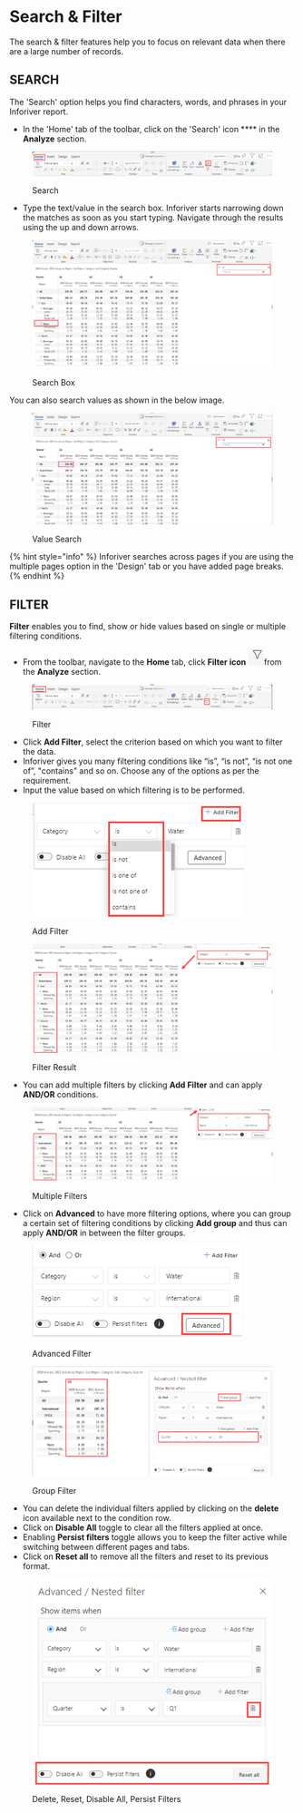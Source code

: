 # Search & Filter

The search & filter features help you to focus on relevant data when there are a large number of records.

## SEARCH

The 'Search' option helps you find characters, words, and phrases in your Inforiver report.

* In the 'Home' tab of the toolbar, click on the 'Search' icon **** in the **Analyze** section.

<figure><img src="../../../.gitbook/assets/Search (1).png" alt=""><figcaption><p>Search</p></figcaption></figure>

* Type the text/value in the search box. Inforiver starts narrowing down the matches as soon as you start typing. Navigate through the results using the up and down arrows.

<figure><img src="../../../.gitbook/assets/Searchbox (1).png" alt=""><figcaption><p>Search Box</p></figcaption></figure>

You can also search values as shown in the below image.

<figure><img src="../../../.gitbook/assets/ValueSearch.png" alt=""><figcaption><p>Value Search</p></figcaption></figure>

{% hint style="info" %}
Inforiver searches across pages if you are using the multiple pages option in the 'Design' tab or you have added page breaks.&#x20;
{% endhint %}

## FILTER

**Filter** enables you to find, show or hide values based on single or multiple filtering conditions.

* From the toolbar, navigate to the **Home** tab, click **Filter icon** ![](<../../../.gitbook/assets/image (3).png>)from the **Analyze** section.

<figure><img src="../../../.gitbook/assets/Dashboard.png" alt=""><figcaption><p>Filter</p></figcaption></figure>

* Click **Add Filter**, select the criterion based on which you want to filter the data.
* Inforiver gives you many filtering conditions like “is”, “is not”, “is not one of”, "contains" and so on. Choose any of the options as per the requirement.
* Input the value based on which filtering is to be performed.

<figure><img src="../../../.gitbook/assets/Condition (1).png" alt=""><figcaption><p>Add Filter</p></figcaption></figure>

<figure><img src="../../../.gitbook/assets/FiterCondition Applied.png" alt=""><figcaption><p>Filter Result</p></figcaption></figure>

* You can add multiple filters by clicking **Add Filter** and can apply **AND/OR** conditions.

<figure><img src="../../../.gitbook/assets/Filterwith And OR.png" alt=""><figcaption><p>Multiple Filters</p></figcaption></figure>

* Click on **Advanced** to have more filtering options, where you can group a certain set of filtering conditions by clicking **Add group** and thus can apply **AND/OR** in between the filter groups.

<figure><img src="../../../.gitbook/assets/Advanced.png" alt=""><figcaption><p>Advanced Filter</p></figcaption></figure>

<figure><img src="../../../.gitbook/assets/GroupFilter.png" alt=""><figcaption><p>Group Filter</p></figcaption></figure>

* You can delete the individual filters applied by clicking on the **delete** icon available next to the condition row.
* Click on **Disable All** toggle to clear all the filters applied at once.
* Enabling **Persist filters** toggle allows you to keep the filter active while switching between different pages and tabs.
* Click on **Reset all** to remove all the filters and reset to its previous format.

<figure><img src="../../../.gitbook/assets/Delete (1).png" alt=""><figcaption><p>Delete, Reset, Disable All, Persist Filters</p></figcaption></figure>
